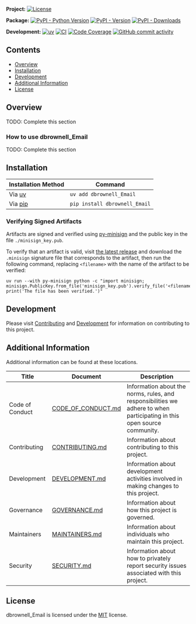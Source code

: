 **Project:**
[![License](https://img.shields.io/github/license/davidbrownell/dbrownell_Email?color=dark-green)](https://github.com/davidbrownell/dbrownell_Email/blob/master/LICENSE)

**Package:**
[![PyPI - Python Version](https://img.shields.io/pypi/pyversions/dbrownell_Email?color=dark-green)](https://pypi.org/project/dbrownell_Email/)
[![PyPI - Version](https://img.shields.io/pypi/v/dbrownell_Email?color=dark-green)](https://pypi.org/project/dbrownell_Email/)
[![PyPI - Downloads](https://img.shields.io/pypi/dm/dbrownell_Email)](https://pypistats.org/packages/dbrownell_Email)

**Development:**
[![uv](https://img.shields.io/endpoint?url=https://raw.githubusercontent.com/astral-sh/uv/main/assets/badge/v0.json)](https://github.com/astral-sh/uv)
[![CI](https://github.com/davidbrownell/dbrownell_Email/actions/workflows/CICD.yml/badge.svg)](https://github.com/davidbrownell/dbrownell_Email/actions/workflows/CICD.yml)
[![Code Coverage](https://img.shields.io/endpoint?url=https://gist.githubusercontent.com/davidbrownell/f15146b1b8fdc0a5d45ac0eb786a84f7/raw/dbrownell_Email_code_coverage.json)](https://github.com/davidbrownell/dbrownell_Email/actions)
[![GitHub commit activity](https://img.shields.io/github/commit-activity/y/davidbrownell/dbrownell_Email?color=dark-green)](https://github.com/davidbrownell/dbrownell_Email/commits/main/)

<!-- Content above this delimiter will be copied to the generated README.md file. DO NOT REMOVE THIS COMMENT, as it will cause regeneration to fail. -->

## Contents
- [Overview](#overview)
- [Installation](#installation)
- [Development](#development)
- [Additional Information](#additional-information)
- [License](#license)

## Overview
TODO: Complete this section

### How to use dbrownell_Email
TODO: Complete this section

<!-- Content below this delimiter will be copied to the generated README.md file. DO NOT REMOVE THIS COMMENT, as it will cause regeneration to fail. -->

## Installation

| Installation Method | Command |
| --- | --- |
| Via [uv](https://github.com/astral-sh/uv) | `uv add dbrownell_Email` |
| Via [pip](https://pip.pypa.io/en/stable/) | `pip install dbrownell_Email` |

### Verifying Signed Artifacts
Artifacts are signed and verified using [py-minisign](https://github.com/x13a/py-minisign) and the public key in the file `./minisign_key.pub`.

To verify that an artifact is valid, visit [the latest release](https://github.com/davidbrownell/dbrownell_Email/releases/latest) and download the `.minisign` signature file that corresponds to the artifact, then run the following command, replacing `<filename>` with the name of the artifact to be verified:

```shell
uv run --with py-minisign python -c "import minisign; minisign.PublicKey.from_file('minisign_key.pub').verify_file('<filename>'); print('The file has been verified.')"
```

## Development
Please visit [Contributing](https://github.com/davidbrownell/dbrownell_Email/blob/main/CONTRIBUTING.md) and [Development](https://github.com/davidbrownell/dbrownell_Email/blob/main/DEVELOPMENT.md) for information on contributing to this project.

## Additional Information
Additional information can be found at these locations.

| Title | Document | Description |
| --- | --- | --- |
| Code of Conduct | [CODE_OF_CONDUCT.md](https://github.com/davidbrownell/dbrownell_Email/blob/main/CODE_OF_CONDUCT.md) | Information about the norms, rules, and responsibilities we adhere to when participating in this open source community. |
| Contributing | [CONTRIBUTING.md](https://github.com/davidbrownell/dbrownell_Email/blob/main/CONTRIBUTING.md) | Information about contributing to this project. |
| Development | [DEVELOPMENT.md](https://github.com/davidbrownell/dbrownell_Email/blob/main/DEVELOPMENT.md) | Information about development activities involved in making changes to this project. |
| Governance | [GOVERNANCE.md](https://github.com/davidbrownell/dbrownell_Email/blob/main/GOVERNANCE.md) | Information about how this project is governed. |
| Maintainers | [MAINTAINERS.md](https://github.com/davidbrownell/dbrownell_Email/blob/main/MAINTAINERS.md) | Information about individuals who maintain this project. |
| Security | [SECURITY.md](https://github.com/davidbrownell/dbrownell_Email/blob/main/SECURITY.md) | Information about how to privately report security issues associated with this project. |

## License
dbrownell_Email is licensed under the <a href="https://choosealicense.com/licenses/MIT/" target="_blank">MIT</a> license.
